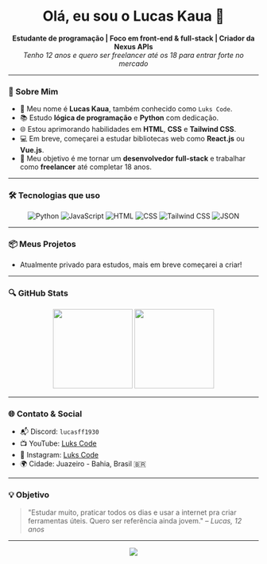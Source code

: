 <h1 align="center">Olá, eu sou o Lucas Kaua 👋</h1>

<p align="center">
  <b>Estudante de programação | Foco em front-end & full-stack | Criador da Nexus APIs</b><br>
  <i>Tenho 12 anos e quero ser freelancer até os 18 para entrar forte no mercado</i>
</p>

---

### 🚀 Sobre Mim

- 👦 Meu nome é **Lucas Kaua**, também conhecido como `Luks Code`.
- 📚 Estudo **lógica de programação** e **Python** com dedicação.
- 🌐 Estou aprimorando habilidades em **HTML**, **CSS** e **Tailwind CSS**.
- 💻 Em breve, começarei a estudar bibliotecas web como **React.js** ou **Vue.js**.
- 🎯 Meu objetivo é me tornar um **desenvolvedor full-stack** e trabalhar como **freelancer** até completar 18 anos.

---

### 🛠️ Tecnologias que uso

<div align="center">
  
![Python](https://img.shields.io/badge/Python-3670A0?style=for-the-badge&logo=python&logoColor=ffdd54)
![JavaScript](https://img.shields.io/badge/JavaScript-F7DF1E?style=for-the-badge&logo=javascript&logoColor=000)
![HTML](https://img.shields.io/badge/HTML-E34F26?style=for-the-badge&logo=html5&logoColor=white)
![CSS](https://img.shields.io/badge/CSS-1572B6?style=for-the-badge&logo=css3&logoColor=white)
![Tailwind CSS](https://img.shields.io/badge/TailwindCSS-06B6D4?style=for-the-badge&logo=tailwindcss&logoColor=white)
![JSON](https://img.shields.io/badge/JSON-292929?style=for-the-badge&logo=json&logoColor=white)

</div>

---

### 📦 Meus Projetos

- Atualmente privado para estudos, mais em breve começarei a criar! 

---

### 🔍 GitHub Stats

<div align="center">
  <img height="160" src="https://github-readme-stats.vercel.app/api?username=lukscode-py&show_icons=true&theme=radical"/>
  <img height="160" src="https://github-readme-stats.vercel.app/api/top-langs/?username=lukscode-py&layout=compact&theme=radical"/>
</div>

---

### 🌐 Contato & Social

- 📬 Discord: `lucasff1930`
- 📺 YouTube: [Luks Code](https://youtube.com/@lukscode)
- 📰 Instagram: [Luks Code](https://Instagram.com/vix.zap) 
- 🌍 Cidade: Juazeiro - Bahia, Brasil 🇧🇷

---

### 💡 Objetivo

> "Estudar muito, praticar todos os dias e usar a internet pra criar ferramentas úteis. Quero ser referência ainda jovem." – *Lucas, 12 anos*

---

<p align="center">
  <img src="https://capsule-render.vercel.app/api?type=waving&color=0:3B82F6,100:1E3A8A&height=150&section=footer"/>
</p>
